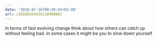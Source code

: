 ```yaml
---
date: '2018-07-16T00:40:43+02:00'
url: /1018626443511848960/
---
```

In terms of fast evolving change think about how others can catch up without feeling bad. In some cases it might be you to slow down yourself
